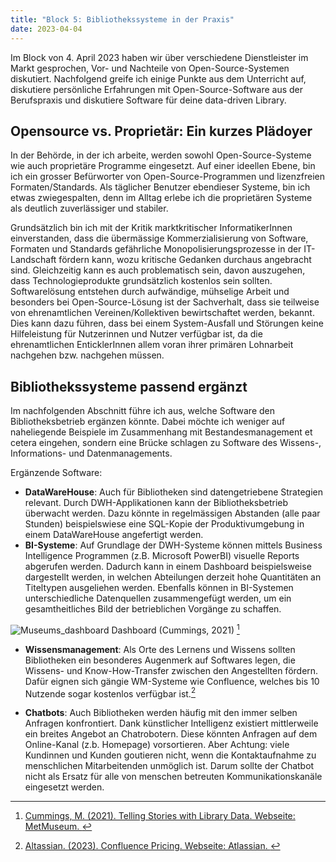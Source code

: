 ```yaml
---
title: "Block 5: Bibliothekssysteme in der Praxis"
date: 2023-04-04
---
```


Im Block von 4. April 2023 haben wir über verschiedene Dienstleister im Markt gesprochen, Vor- und Nachteile von Open-Source-Systemen diskutiert. Nachfolgend greife ich einige Punkte aus dem Unterricht auf, diskutiere persönliche Erfahrungen mit Open-Source-Software aus der Berufspraxis und diskutiere Software für deine data-driven Library.

## Opensource vs. Proprietär: Ein kurzes Plädoyer

In der Behörde, in der ich arbeite, werden sowohl Open-Source-Systeme wie auch proprietäre Programme eingesetzt. Auf einer ideellen Ebene, bin ich ein grosser Befürworter von Open-Source-Programmen und lizenzfreien Formaten/Standards. Als täglicher Benutzer ebendieser Systeme, bin ich etwas zwiegespalten, denn im Alltag erlebe ich die proprietären Systeme als deutlich zuverlässiger und stabiler.

Grundsätzlich bin ich mit der Kritik marktkritischer InformatikerInnen einverstanden, dass die übermässige Kommerzialisierung von Software, Formaten und Standards gefährliche Monopolisierungsprozesse in der IT-Landschaft fördern kann, wozu kritische Gedanken durchaus angebracht sind. Gleichzeitig kann es auch problematisch sein, davon auszugehen, dass Technologieprodukte grundsätzlich kostenlos sein sollten. Softwarelösung entstehen durch aufwändige, mühselige Arbeit und besonders bei Open-Source-Lösung ist der Sachverhalt, dass sie teilweise von ehrenamtlichen Vereinen/Kollektiven bewirtschaftet werden, bekannt. Dies kann dazu führen, dass bei einem System-Ausfall und Störungen keine Hilfeleistung für Nutzerinnen und Nutzer verfügbar ist, da die ehrenamtlichen EnticklerInnen allem voran ihrer primären Lohnarbeit nachgehen bzw. nachgehen müssen. 

## Bibliothekssysteme passend ergänzt

Im nachfolgenden Abschnitt führe ich aus, welche Software den Bibliotheksbetrieb ergänzen könnte. Dabei möchte ich weniger auf naheliegende Beispiele im Zusammenhang mit Bestandesmanagement et cetera eingehen, sondern eine Brücke schlagen zu Software des Wissens-, Informations- und Datenmanagements.

Ergänzende Software:
 - **DataWareHouse**: Auch für Bibliotheken sind datengetriebene Strategien relevant. Durch DWH-Applikationen kann der Bibliotheksbetrieb überwacht werden. Dazu könnte in regelmässigen Abstanden (alle paar Stunden) beispielswiese eine SQL-Kopie der Produktivumgebung in einem DataWareHouse angefertigt werden.
 - **BI-Systeme**: Auf Grundlage der DWH-Systeme können mittels Business Intelligence Programmen (z.B. Microsoft PowerBI) visuelle Reports abgerufen werden. Dadurch kann in einem Dashboard beispielsweise dargestellt werden, in welchen Abteilungen derzeit hohe Quantitäten an Titeltypen ausgeliehen werden. Ebenfalls können in BI-Systemen unterschiedliche Datenquellen zusammengefügt werden, um ein gesamtheitliches Bild der betrieblichen Vorgänge zu schaffen.

![Museums_dashboard](/LeTaBu/assets/images/museum_dashboard.jpg)
Dashboard (Cummings, 2021) [^1]

- **Wissensmanagement**: Als Orte des Lernens und Wissens sollten Bibliotheken ein besonderes Augenmerk auf Softwares legen, die Wissens- und Know-How-Transfer zwischen den Angestellten fördern. Dafür eignen sich gängie WM-Systeme wie Confluence, welches bis 10 Nutzende sogar kostenlos verfügbar ist.[^2]

- **Chatbots**: Auch Bibliotheken werden häufig mit den immer selben Anfragen konfrontiert. Dank künstlicher Intelligenz existiert mittlerweile ein breites Angebot an Chatrobotern. Diese könnten Anfragen auf dem Online-Kanal (z.b. Homepage) vorsortieren. Aber Achtung: viele Kundinnen und Kunden goutieren nicht, wenn die Kontaktaufnahme zu menschlichen Mitarbeitenden unmöglich ist. Darum sollte der Chatbot nicht als Ersatz für alle von menschen betreuten Kommunikationskanäle eingesetzt werden. 

[^1]:[ Cummings, M. (2021). Telling Stories with Library Data. Webseite: MetMuseum. ](https://www.metmuseum.org/perspectives/articles/2021/7/library-data-stories)

[^2]:[ Altassian. (2023). Confluence Pricing. Webseite: Atlassian. ](https://www.atlassian.com/software/confluence/pricing)